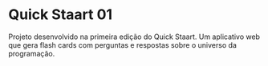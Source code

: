 # Quick Staart 01

Projeto desenvolvido na primeira edição do Quick Staart. Um aplicativo web que gera flash cards com perguntas e respostas sobre o universo da programação.
